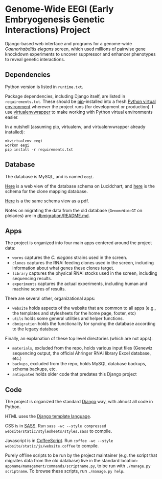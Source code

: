 # Genome-Wide EEGI (Early Embryogenesis Genetic Interactions) Project

Django-based web interface and programs for a genome-wide
*Caenorhabditis elegans* screen, which used millions of pairwise gene
knockdown experiments to uncover suppressor and enhancer phenotypes to
reveal genetic interactions.


## Dependencies

Python version is listed in `runtime.txt`.

Package dependencies, including Django itself,
are listed in `requirements.txt`.
These should be [pip](https://pypi.python.org/pypi/pip)-installed into a fresh
[Python virtual environment](http://virtualenv.readthedocs.org/)
wherever the project runs (for development or production). I use
[virtualenvwrapper](http://virtualenvwrapper.readthedocs.org/en/latest/)
to make working with Python virtual environments easier.

In a nutshell (assuming pip, virtualenv, and virtualenvwrapper already
installed):

    mkvirtualenv eegi
    workon eegi
    pip install -r requirements.txt


## Database

The database is MySQL, and is named `eegi`.

[Here](https://www.lucidchart.com/documents/view/4eb4bac8-5339-ae33-8c00-5ccd0a0085f4)
is a web view of the database schema on Lucidchart, and
[here](https://www.lucidchart.com/documents/view/819feb06-fb91-4262-8f39-aa8584e6c02b)
is the schema for the clone mapping database.

[Here](https://www.lucidchart.com/publicSegments/view/53f3c896-8854-49cc-8c3a-69d30a005381)
is a the same schema view as a pdf.

Notes on migrating the data from the old database
(`GenomeWideGI` on pleiades)
are in [dbmigration/README.md](dbmigration/README.md).


## Apps

The project is organized into four main apps centered around the project data:

- `worms` captures the *C. elegans* strains used in the screen.
- `clones` captures the RNAi feeding clones used in the screen, including
information about what genes these clones target.
- `library` captures the physical RNAi stocks used in the screen,
including sequencing results.
- `experiments` captures the actual experiments, including human and
machine scores of results.


There are several other, organizational apps:

- `website` holds aspects of the website that are common to all apps (e.g.,
the templates and stylesheets for the home page, footer, etc)
- `utils` holds some general utilities and helper functions.
- `dbmigration` holds the functionality for syncing the database according to
the legacy database


Finally, an explanation of these top level directories (which are not apps):

- `materials`, excluded from the repo, holds various input files (Genewiz 
sequencing output, the official Ahringer RNAi library Excel database, etc.)
- `backups`, excluded from the repo, holds MySQL database backups, schema 
backups, etc.
- `antiquated` holds older code that predates this Django project


## Code

The project is organized the standard
[Django](https://www.djangoproject.com/) way, with almost all code in Python.

HTML uses the
[Django template language](https://docs.djangoproject.com/en/dev/topics/templates/).

CSS is in [SASS](http://sass-lang.com/). Run
`sass -wc --style compressed website/static/stylesheets/styles.sass`
to compile.

Javascript is in [CoffeeScript](http://coffeescript.org/). Run
`coffee -wc --style website/static/js/website.coffee`
to compile.

Purely offline scripts to be run by the project maintainer
(e.g. the script that migrates data from the old database)
live in the standard location: `appname/management/commands/scriptname.py`,
to be run with `./manage.py scriptname`. To browse these scripts,
run `./manage.py help`.
